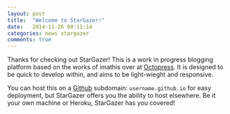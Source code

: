 ```yaml
---
layout: post
title:  "Welcome to StarGazer!"
date:   2014-11-26 00:11:14
categories: news stargazer
comments: true
---
```

Thanks for checking out StarGazer! This is a work in progress blogging platform based on the works of imathis over at [Octopress]. It is designed to be quick to develop within, and aims to be light-wieght and responsive.

You can host this on a [Github] subdomain: `username.github.io` for easy deployment, but StarGazer offers you the ability to host elsewhere. Be it your own machine or Heroku, StarGazer has you covered!

[octopress]:http://octopress.org
[github]:http:github.com

